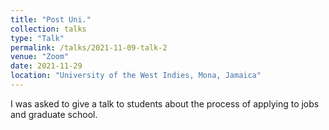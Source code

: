 ```yaml
---
title: "Post Uni."
collection: talks
type: "Talk"
permalink: /talks/2021-11-09-talk-2
venue: "Zoom"
date: 2021-11-29
location: "University of the West Indies, Mona, Jamaica"
---
```


I was asked to give a talk to students about the process of applying to jobs and graduate school.